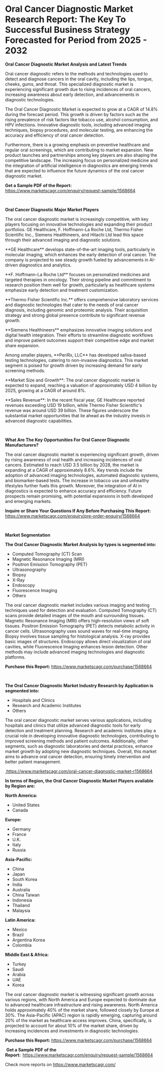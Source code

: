 <p><h1>Oral Cancer Diagnostic Market Research Report: The Key To Successful Business Strategy Forecasted for Period from 2025 - 2032</h1></p><p><strong>Oral Cancer Diagnostic Market Analysis and Latest Trends</strong></p>
<p><p>Oral cancer diagnostic refers to the methods and technologies used to detect and diagnose cancers in the oral cavity, including the lips, tongue, cheeks, gums, and throat. This specialized diagnostic market is experiencing significant growth due to rising incidences of oral cancers, increasing awareness about early detection, and advancements in diagnostic technologies.</p><p>The Oral Cancer Diagnostic Market is expected to grow at a CAGR of 14.8% during the forecast period. This growth is driven by factors such as the rising prevalence of risk factors like tobacco use, alcohol consumption, and HPV infections. Innovative diagnostic tools, including advanced imaging techniques, biopsy procedures, and molecular testing, are enhancing the accuracy and efficiency of oral cancer detection. </p><p>Furthermore, there is a growing emphasis on preventive healthcare and regular oral screenings, which are contributing to market expansion. New product launches and partnerships among key players are also shaping the competitive landscape. The increasing focus on personalized medicine and the integration of artificial intelligence in diagnostics are emerging trends that are expected to influence the future dynamics of the oral cancer diagnostic market.</p></p>
<p><strong>Get a Sample PDF of the Report:&nbsp;</strong> <a href="https://www.marketscagr.com/enquiry/request-sample/1568664?utm_campaign=3580&utm_medium=2&utm_source=Github&utm_content=ia&utm_term=25032025&utm_id=oral-cancer-diagnostic">https://www.marketscagr.com/enquiry/request-sample/1568664</a></p>
<p>&nbsp;</p>
<p><strong>Oral Cancer Diagnostic Major Market Players</strong></p>
<p><p>The oral cancer diagnostic market is increasingly competitive, with key players focusing on innovative technologies and expanding their product portfolios. GE Healthcare, F. Hoffmann-La Roche Ltd, Thermo Fisher Scientific Inc., Siemens Healthineers, and Hitachi Ltd lead this space through their advanced imaging and diagnostic solutions.</p><p>**GE Healthcare** develops state-of-the-art imaging tools, particularly in molecular imaging, which enhances the early detection of oral cancer. The company is projected to see steady growth fueled by advancements in AI-driven diagnostics and analytics.</p><p>**F. Hoffmann-La Roche Ltd** focuses on personalized medicines and targeted therapies in oncology. Their strong pipeline and commitment to research position them well for growth, particularly as healthcare systems emphasize early detection and treatment customization.</p><p>**Thermo Fisher Scientific Inc.** offers comprehensive laboratory services and diagnostic technologies that cater to the needs of oral cancer diagnosis, including genomic and proteomic analysis. Their acquisition strategy and strong global presence contribute to significant revenue growth.</p><p>**Siemens Healthineers** emphasizes innovative imaging solutions and digital health integration. Their efforts to streamline diagnostic workflows and improve patient outcomes support their competitive edge and market share expansion.</p><p>Among smaller players, **PeriRx, LLC** has developed saliva-based testing technologies, catering to non-invasive diagnostics. This market segment is poised for growth driven by increasing demand for early screening methods.</p><p>**Market Size and Growth**: The oral cancer diagnostic market is expected to expand, reaching a valuation of approximately USD 4 billion by 2025, growing at a CAGR of around 8%. </p><p>**Sales Revenue**: In the recent fiscal year, GE Healthcare reported revenues exceeding USD 19 billion, while Thermo Fisher Scientific's revenue was around USD 39 billion. These figures underscore the substantial market opportunities that lie ahead as the industry invests in advanced diagnostic capabilities.</p></p>
<p>&nbsp;</p>
<p><strong>What Are The Key Opportunities For Oral Cancer Diagnostic Manufacturers?</strong></p>
<p><p>The oral cancer diagnostic market is experiencing significant growth, driven by rising awareness of oral health and increasing incidences of oral cancers. Estimated to reach USD 3.5 billion by 2028, the market is expanding at a CAGR of approximately 8.6%. Key trends include the adoption of advanced imaging technologies, automated diagnostic systems, and biomarker-based tests. The increase in tobacco use and unhealthy lifestyles further fuels this growth. Moreover, the integration of AI in diagnostics is expected to enhance accuracy and efficiency. Future prospects remain promising, with potential expansions in both developed and emerging markets.</p></p>
<p><strong>Inquire or Share Your Questions If Any Before Purchasing This Report:</strong> <a href="https://www.marketscagr.com/enquiry/pre-order-enquiry/1568664?utm_campaign=3580&utm_medium=2&utm_source=Github&utm_content=ia&utm_term=25032025&utm_id=oral-cancer-diagnostic">https://www.marketscagr.com/enquiry/pre-order-enquiry/1568664</a></p>
<p>&nbsp;</p>
<p><strong>Market Segmentation</strong></p>
<p><strong>The Oral Cancer Diagnostic Market Analysis by types is segmented into:</strong></p>
<p><ul><li>Computed Tomography (CT) Scan</li><li>Magnetic Resonance Imaging (MRI)</li><li>Positron Emission Tomography (PET)</li><li>Ultrasonography</li><li>Biopsy</li><li>X-Ray</li><li>Endoscopy</li><li>Fluorescence Imaging</li><li>Others</li></ul></p>
<p><p>The oral cancer diagnostic market includes various imaging and testing techniques used for detection and evaluation. Computed Tomography (CT) scans provide detailed images of the mouth and surrounding tissues. Magnetic Resonance Imaging (MRI) offers high-resolution views of soft tissues. Positron Emission Tomography (PET) detects metabolic activity in cancer cells. Ultrasonography uses sound waves for real-time imaging. Biopsy involves tissue sampling for histological analysis. X-ray provides basic images of structures. Endoscopy allows direct visualization of oral cavities, while Fluorescence Imaging enhances lesion detection. Other methods may include advanced imaging technologies and diagnostic platforms.</p></p>
<p><strong>Purchase this Report:&nbsp;</strong><a href="https://www.marketscagr.com/purchase/1568664?utm_campaign=3580&utm_medium=2&utm_source=Github&utm_content=ia&utm_term=25032025&utm_id=oral-cancer-diagnostic">https://www.marketscagr.com/purchase/1568664</a></p>
<p>&nbsp;</p>
<p><strong>The Oral Cancer Diagnostic Market Industry Research by Application is segmented into:</strong></p>
<p><ul><li>Hospitals and Clinics</li><li>Research and Academic Institutes</li><li>Others</li></ul></p>
<p><p>The oral cancer diagnostic market serves various applications, including hospitals and clinics that utilize advanced diagnostic tools for early detection and treatment planning. Research and academic institutes play a crucial role in developing innovative diagnostic technologies, contributing to improved screening methods and patient outcomes. Additionally, other segments, such as diagnostic laboratories and dental practices, enhance market growth by adopting new diagnostic techniques. Overall, this market aims to advance oral cancer detection, ensuring timely intervention and better patient management.</p></p>
<p><a href="https://www.marketscagr.com/oral-cancer-diagnostic-market-r1568664?utm_campaign=3580&utm_medium=2&utm_source=Github&utm_content=ia&utm_term=25032025&utm_id=oral-cancer-diagnostic">&nbsp;https://www.marketscagr.com/oral-cancer-diagnostic-market-r1568664</a></p>
<p><strong>In terms of Region, the Oral Cancer Diagnostic Market Players available by Region are:</strong></p>
<p>
    <p> <strong> North America: </strong>
        <ul>
            <li>United States</li>
            <li>Canada</li>
        </ul>
        </p> 
    <p> <strong> Europe: </strong>
        <ul>
            <li>Germany</li>
            <li>France</li>
            <li>U.K.</li>
            <li>Italy</li>
            <li>Russia</li>
        </ul>
        </p> 
    <p> <strong> Asia-Pacific: </strong>
        <ul>
            <li>China</li>
            <li>Japan</li>
            <li>South Korea</li>
            <li>India</li>
            <li>Australia</li>
            <li>China Taiwan</li>
            <li>Indonesia</li>
            <li>Thailand</li>
            <li>Malaysia</li>
        </ul>
        </p> 
    <p> <strong> Latin America: </strong>
        <ul>
            <li>Mexico</li>
            <li>Brazil</li>
            <li>Argentina Korea</li>
            <li>Colombia</li>
        </ul>
        </p> 
    <p> <strong> Middle East & Africa: </strong>
        <ul>
            <li>Turkey</li>
            <li>Saudi</li>
            <li>Arabia</li>
            <li>UAE</li>
            <li>Korea</li>
        </ul>
    </p>
    </p>
<p><p>The oral cancer diagnostic market is witnessing significant growth across various regions, with North America and Europe expected to dominate due to advanced healthcare infrastructure and rising awareness. North America holds approximately 40% of the market share, followed closely by Europe at 30%. The Asia-Pacific (APAC) region is rapidly emerging, capturing around 20% of the market as healthcare access improves. China, specifically, is projected to account for about 10% of the market share, driven by increasing incidences and investments in diagnostic technologies.</p></p>
<p><strong>Purchase this Report: </strong><a href="https://www.marketscagr.com/purchase/1568664?utm_campaign=3580&utm_medium=2&utm_source=Github&utm_content=ia&utm_term=25032025&utm_id=oral-cancer-diagnostic">https://www.marketscagr.com/purchase/1568664</a></p>
<p>&nbsp;<strong>Get a Sample PDF of the Report:&nbsp;&nbsp;</strong><a href="https://www.marketscagr.com/enquiry/request-sample/1568664?utm_campaign=3580&utm_medium=2&utm_source=Github&utm_content=ia&utm_term=25032025&utm_id=oral-cancer-diagnostic">https://www.marketscagr.com/enquiry/request-sample/1568664</a></p>
<p><strong></strong></p>
<p>Check more reports on <a href="https://www.marketscagr.com/?utm_campaign=3580&utm_medium=2&utm_source=Github&utm_content=ia&utm_term=25032025&utm_id=oral-cancer-diagnostic">https://www.marketscagr.com/</a></p>